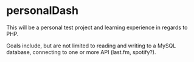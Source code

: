 ﻿# personalDash

This will be a personal test project and learning experience in regards to PHP.

Goals include, but are not limited to reading and writing to a MySQL database, connecting to one or more API (last.fm, spotify?).

